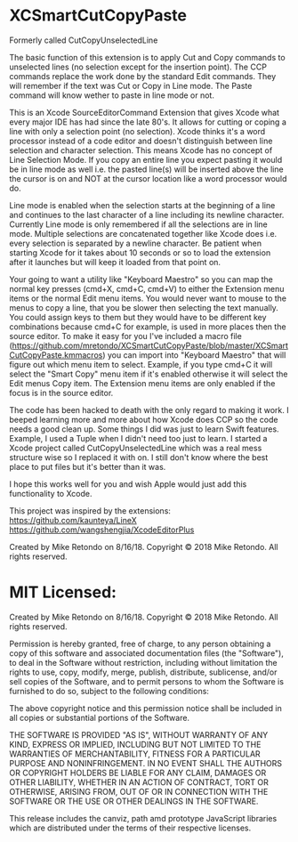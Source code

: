 # XCSmartCutCopyPaste

Formerly called CutCopyUnselectedLine

The basic function of this extension is to apply Cut and Copy commands to unselected lines (no selection except for the insertion point). The CCP commands replace the work done by the standard Edit commands. They will remember if the text was Cut or Copy in Line mode. The Paste command will know wether to paste in line mode or not.

This is an Xcode SourceEditorCommand Extension that gives Xcode what every major IDE has had since the late 80's. It allows for cutting or coping a line with only a selection point (no selection). Xcode thinks it's a word processor instead of a code editor and doesn't distinguish between line selection and character selection. This means Xcode has no concept of Line Selection Mode. If you copy an entire line you expect pasting it would be in line mode as well i.e. the pasted line(s) will be inserted above the line the cursor is on and NOT at the cursor location like a word processor would do.

Line mode is enabled when the selection starts at the beginning of a line and continues to the last character of a line including its newline character. Currently Line mode is only remembered if all the selections are in line mode. Multiple selections are concatenated together like Xcode does i.e. every selection is separated by a newline character. Be patient when starting Xcode for it takes about 10 seconds or so to load the extension after it launches but will keep it loaded from that point on.

Your going to want a utility like "Keyboard Maestro" so you can map the normal key presses (cmd+X, cmd+C, cmd+V) to either the Extension menu items or the normal Edit menu items. You would never want to mouse to the menus to copy a line, that you be slower then selecting the text manually. You could assign keys to them but they would have to be different key combinations because cmd+C for example, is used in more places then the source editor. To make it easy for you I've included a macro file (https://github.com/mretondo/XCSmartCutCopyPaste/blob/master/XCSmartCutCopyPaste.kmmacros) you can import into "Keyboard Maestro" that will figure out which menu item to select. Example, if you type cmd+C it will select the "Smart Copy" menu item if it's enabled otherwise it will select the Edit menus Copy item. The Extension menu items are only enabled if the focus is in the source editor.

The code has been hacked to death with the only regard to making it work. I beeped learning more and more about how Xcode does CCP so the code needs a good clean up. Some things I did was just to learn Swift features. Example, I used a Tuple when I didn't need too just to learn. I started a Xcode project called CutCopyUnselectedLine which was a real mess structure wise so I replaced it with on. I still don't know where the best place to put files but it's better than it was.

I hope this works well for you and wish Apple would just add this functionality to Xcode.


This project was inspired by the extensions:
https://github.com/kaunteya/LineX
https://github.com/wangshengjia/XcodeEditorPlus

Created by Mike Retondo on 8/16/18.
Copyright © 2018 Mike Retondo. All rights reserved.


# MIT Licensed:

Created by Mike Retondo on 8/16/18.
Copyright © 2018 Mike Retondo. All rights reserved.

Permission is hereby granted, free of charge, to any person obtaining a copy of this software and associated documentation files (the "Software"), to deal in the Software without restriction, including without limitation the rights to use, copy, modify, merge, publish, distribute, sublicense, and/or sell copies of the Software, and to permit persons to whom the Software is furnished to do so, subject to the following conditions:

The above copyright notice and this permission notice shall be included in all copies or substantial portions of the Software.

THE SOFTWARE IS PROVIDED "AS IS", WITHOUT WARRANTY OF ANY KIND, EXPRESS OR IMPLIED, INCLUDING BUT NOT LIMITED TO THE WARRANTIES OF MERCHANTABILITY, FITNESS FOR A PARTICULAR PURPOSE AND NONINFRINGEMENT. IN NO EVENT SHALL THE AUTHORS OR COPYRIGHT HOLDERS BE LIABLE FOR ANY CLAIM, DAMAGES OR OTHER LIABILITY, WHETHER IN AN ACTION OF CONTRACT, TORT OR OTHERWISE, ARISING FROM, OUT OF OR IN CONNECTION WITH THE SOFTWARE OR THE USE OR OTHER DEALINGS IN THE SOFTWARE.

This release includes the canviz, path amd prototype JavaScript libraries which are distributed under the terms of their respective licenses.
